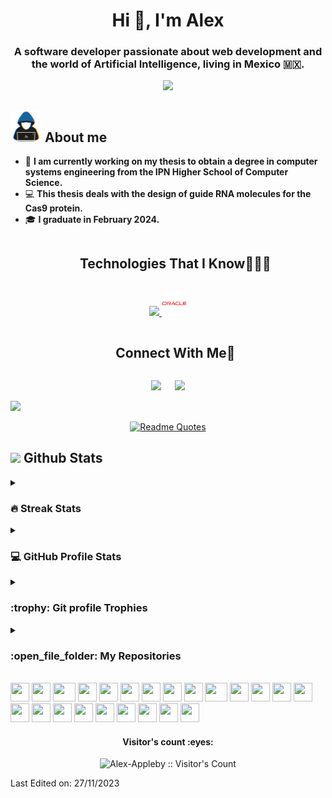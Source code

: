 <h1 align="center">Hi 👋, I'm Alex</h1>
<h3 align="center">A software developer passionate about web development and the world of Artificial Intelligence, living in Mexico 🇲🇽.</h3>

<div id="header" align="center">
    <img src="https://media.giphy.com/media/mVN7gJLIKHUbK/giphy.gif" width="250" />
</div>

## <picture><img src = "https://github.com/0xAbdulKhalid/0xAbdulKhalid/raw/main/assets/mdImages/about_me.gif" width = 50px></picture> **About me**


- 🔭 **I am currently working on my thesis to obtain a degree in computer systems engineering from the IPN Higher School of Computer Science.**
- 💻 **This thesis deals with the design of guide RNA molecules for the Cas9 protein.**
- 🎓 **I graduate in February 2024.**

<!--h1 without bottom border-->
<div id="user-content-toc">
  <ul align="center">
    <summary><h2 style="display: inline-block">Technologies That I Know👨🏻‍💻</h2></summary>
  </ul>
</div>
<!--tech stack icons-->
<p align="center">
  <a href="https://skillicons.dev">
    <img src="https://skillicons.dev/icons?i=bash,git,github,html,css,javascript,bootstrap,jquery,wordpress,androidstudio,mysql,sqlite,java,py,azure,c,discord,linux,vscode&perline=10" />
  </a>
  <a href="https://www.oracle.com/" target="_blank" rel="noreferrer"> <img src="https://raw.githubusercontent.com/devicons/devicon/master/icons/oracle/oracle-original.svg" alt="oracle" width="40" height="40"/>
 </a>
</p>

<!-- Connect with me -->
<!--h2 without bottom border-->
<div id="user-content-toc">
  <ul align="center">
    <summary><h2 style="display: inline-block">Connect With Me🤝</h2></summary>
  </ul>
</div>

<!--icons and links-->
<p align="center">
<a target="_blank" href="https://www.linkedin.com/in/alejandro-enriquez-rivera-38379a263/"><img src="https://img.shields.io/badge/-LinkedIn-0077B5?style=for-the-badge&logo=Linkedin&logoColor=white"></img></a>
&emsp;
<a target="_blank" href="mailto:enriquezalex40@gmail.com"><img src="https://img.shields.io/badge/-Gmail-D14836?style=for-the-badge&logo=Gmail&logoColor=white"></img></a>
</p>

<!--horizontal divider(gradiant)-->
<img src="https://user-images.githubusercontent.com/73097560/115834477-dbab4500-a447-11eb-908a-139a6edaec5c.gif">

<center>

[![Readme Quotes](https://quotes-github-readme.vercel.app/api?type=horizontal&theme=tokyonight&quote=The&nbsp;ability&nbsp;to&nbsp;write&nbsp;code&nbsp;takes&nbsp;place&nbsp;at&nbsp;the&nbsp;intersection&nbsp;of&nbsp;creativity&#10;and&nbsp;logic.&author=Ziad&nbsp;Yehia)](https://github.com/piyushsuthar/github-readme-quotes)

</center>

## <picture> <img src = "https://github.com/7oSkaaa/7oSkaaa/blob/main/Images/Statistics.gif?raw=true" width = 50px>  </picture> Github Stats

<details><summary><h3> 🔥 Streak Stats</h3></summary>



<p align="center"><img src="https://github-readme-streak-stats.herokuapp.com/?user=Alex-Appleby&theme=tokyonight_duo" alt="Alex-Appleby" /></p>

</details>
  
<details><summary><h3>💻 GitHub Profile Stats</h3></summary>
	
<p align="center">
    <a href="https://github.com/anuraghazra/github-readme-stats">
	    <img alt="Alex-Appleby's Github Stats" src="https://github-readme-stats.vercel.app/api?username=Alex-Appleby&show_icons=true&count_private=true&locale=en&theme=tokyonight&layout=compact" height="240px"/></a>
	  <img src="https://github-readme-stats.vercel.app/api/top-langs?username=Alex-Appleby&langs_count=10&show_icons=true&locale=en&theme=tokyonight" alt="Alex-Appleby" height="240px"/>
<br/>

  <b>Note:</b> Top languages is only a metric of the languages my public code consists of and doesn't reflect experience or skill level.
  </p>
</details>

<details><summary> <h3> :trophy: Git profile Trophies </h3></summary>
	
<p align="center"> <a href="https://github.com/ryo-ma/github-profile-trophy"><img src="https://github-profile-trophy.vercel.app/?username=Alex-Appleby&layout=compact&theme=tokyonight&column=4&margin-w=15&margin-h=15" alt="Alex-Appleby" /></a> </p>
	
</details>
	
<details><summary><h3> :open_file_folder: My Repositories </h3></summary>
	
<div>
  <p align="center">
	<a href="https://github.com/Alex-Appleby/Merge-PDF">
      		<img src="https://github-readme-stats.vercel.app/api/pin/?username=Alex-Appleby&repo=Merge-PDF&theme=tokyonight" alt="GitHub Stats" />
    	</a>
	<a href="https://github.com/Alex-Appleby/Image-to-PDF">
      		<img src="https://github-readme-stats.vercel.app/api/pin/?username=Alex-Appleby&repo=Image-to-PDF&theme=tokyonight" alt="GitHub Stats" />
    	</a>
    	<a href="https://github.com/Alex-Appleby/Chat-multicast-">
      		<img src="https://github-readme-stats.vercel.app/api/pin/?username=Alex-Appleby&repo=Chat-multicast-&theme=tokyonight" alt="GitHub Stats" />
    	</a>
    	<a href="https://github.com/Alex-Appleby/Multiplicaci-n-de-Matrices">
      		<img src="https://github-readme-stats.vercel.app/api/pin/?username=Alex-Appleby&repo=Multiplicaci-n-de-Matrices&theme=tokyonight" alt="GitHub Stats" />
    	</a>
  </p>
</div>
</details>

</br>

<div>
    <img src="https://cultofthepartyparrot.com/parrots/hd/githubparrot.gif" width="30" height="30"/>
    <img src="https://cultofthepartyparrot.com/flags/hd/indiaparrot.gif" width="30" height="30"/>
    <img src="https://cultofthepartyparrot.com/parrots/asyncparrot.gif" width="36" height="30"/>
    <img src="https://cultofthepartyparrot.com/parrots/hd/60fpsparrot.gif" width="30" height="30"/>
    <img src="https://cultofthepartyparrot.com/parrots/hd/jumpingparrot.gif" width="30" height="30"/>
    <img src="https://cultofthepartyparrot.com/parrots/hd/opensourceparrot.gif" width="30" height="30"/>
    <img src="https://cultofthepartyparrot.com/parrots/hd/dealwithitnowparrot.gif" width="30" height="30"/>
    <img src="https://cultofthepartyparrot.com/parrots/hd/hypnoparrotlight.gif" width="30" height="30"/>
    <img src="https://cultofthepartyparrot.com/parrots/databaseparrot.gif" width="30" height="30"/>
    <img src="https://cultofthepartyparrot.com/parrots/fixparrot.gif" width="36" height="30"/>
    <img src="https://cultofthepartyparrot.com/parrots/hd/laptop_parrot.gif" width="30" height="30"/>
    <img src="https://cultofthepartyparrot.com/parrots/hd/spinningparrot.gif" width="30" height="30"/>
    <img src="https://cultofthepartyparrot.com/parrots/hd/levitationparrot.gif" width="30" height="30"/>
    <img src="https://cultofthepartyparrot.com/parrots/hd/meldparrot.gif" width="30" height="30"/>
    <img src="https://cultofthepartyparrot.com/parrots/slomoparrot.gif" width="30" height="30"/>
    <img src="https://cultofthepartyparrot.com/parrots/hd/moonwalkingparrot.gif" width="30" height="30"/>
    <img src="https://cultofthepartyparrot.com/parrots/hd/stableparrot.gif" width="30" height="30"/>
    <img src="https://cultofthepartyparrot.com/parrots/hd/scienceparrot.gif" width="30" height="30"/>
    <img src="https://cultofthepartyparrot.com/parrots/hd/pirateparrot.gif" width="30" height="30"/>
    <img src="https://cultofthepartyparrot.com/parrots/hd/footballparrot.gif" width="30" height="30"/>
    <img src="https://cultofthepartyparrot.com/parrots/hd/illuminatiparrot.gif" width="30" height="30"/>
    <img src="https://cultofthepartyparrot.com/parrots/hd/hypnoparrotdark.gif" width="30" height="30"/>
    <img src="https://cultofthepartyparrot.com/parrots/hd/mustacheparrot.gif" width="30" height="30"/>
</div>

<h4 align="center">Visitor's count :eyes:</h4>

<p align="center"><img src="https://profile-counter.glitch.me/{Alex-Appleby}/count.svg" alt="Alex-Appleby :: Visitor's Count" /></p>

Last Edited on: 27/11/2023
